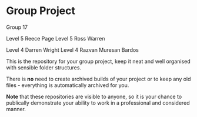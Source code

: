 # Group Project

Group 17

Level 5 Reece Page 
Level 5 Ross Warren

Level 4 Darren Wright
Level 4 Razvan Muresan Bardos


This is the repository for your group project, keep it neat and well organised with sensible folder structures.

There is **no** need to create archived builds of your project or to keep any old files - everything is automatically archived for you.

**Note** that these repositories are visible to anyone, so it is your chance to publically demonstrate your ability to work in a professional and considered manner.
